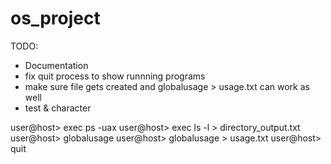 # os_project


TODO:
- Documentation
- fix quit process to show runnning programs
- make sure file gets created and globalusage > usage.txt can work as well
- test & character




user@host> exec ps -uax
user@host> exec ls -l > directory_output.txt
user@host> globalusage
user@host> globalusage > usage.txt
user@host> quit